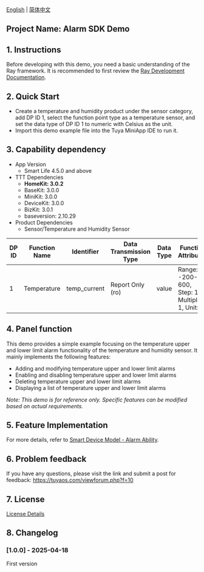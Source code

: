 [English](README.md) | [简体中文](README_zh.md)

## Project Name: Alarm SDK Demo

## 1. Instructions

Before developing with this demo, you need a basic understanding of the Ray framework. It is recommended to first review the [Ray Development Documentation](https://developer.tuya.com/cn/miniapp/develop/ray/guide/overview).

## 2. Quick Start

- Create a temperature and humidity product under the sensor category, add DP ID 1, select the function point type as a temperature sensor, and set the data type of DP ID 1 to numeric with Celsius as the unit.
- Import this demo example file into the Tuya MiniApp IDE to run it.

## 3. Capability dependency

- App Version
  - Smart Life 4.5.0 and above
- TTT Dependencies
  - **HomeKit: 3.0.2**
  - BaseKit: 3.0.0
  - MiniKit: 3.0.0
  - DeviceKit: 3.0.0
  - BizKit: 3.0.1
  - baseversion: 2.10.29
- Product Dependencies
  - Sensor/Temperature and Humidity Sensor

| DP ID | Function Name | Identifier   | Data Transmission Type | Data Type | Function Attributes                              |
| ----- | ------------- | ------------ | ---------------------- | --------- | ------------------------------------------------ |
| 1     | Temperature   | temp_current | Report Only (ro)       | value     | Range: -200-600, Step: 1, Multiplier: 1, Unit: ℃ |

## 4. Panel function

This demo provides a simple example focusing on the temperature upper and lower limit alarm functionality of the temperature and humidity sensor. It mainly implements the following features:

- Adding and modifying temperature upper and lower limit alarms
- Enabling and disabling temperature upper and lower limit alarms
- Deleting temperature upper and lower limit alarms
- Displaying a list of temperature upper and lower limit alarms

_Note: This demo is for reference only. Specific features can be modified based on actual requirements._

## 5. Feature Implementation

For more details, refer to [Smart Device Model - Alarm Ability](https://developer.tuya.com/en/miniapp/solution-panel/ability/common/sdm/abilities/alarm/usage#custom-alarms).

## 6. Problem feedback

If you have any questions, please visit the link and submit a post for feedback: https://tuyaos.com/viewforum.php?f=10

## 7. License

[License Details](LICENSE)

## 8. Changelog

### [1.0.0] - 2025-04-18

First version
